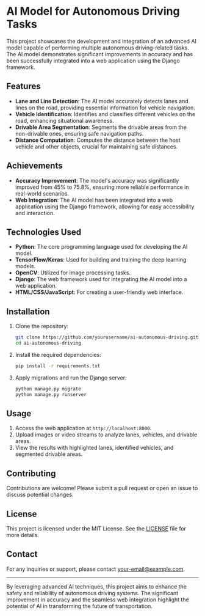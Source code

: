 # AI Model for Autonomous Driving Tasks

This project showcases the development and integration of an advanced AI model capable of performing multiple autonomous driving-related tasks. The AI model demonstrates significant improvements in accuracy and has been successfully integrated into a web application using the Django framework.

## Features

- **Lane and Line Detection**: The AI model accurately detects lanes and lines on the road, providing essential information for vehicle navigation.
- **Vehicle Identification**: Identifies and classifies different vehicles on the road, enhancing situational awareness.
- **Drivable Area Segmentation**: Segments the drivable areas from the non-drivable ones, ensuring safe navigation paths.
- **Distance Computation**: Computes the distance between the host vehicle and other objects, crucial for maintaining safe distances.

## Achievements

- **Accuracy Improvement**: The model's accuracy was significantly improved from 45% to 75.8%, ensuring more reliable performance in real-world scenarios.
- **Web Integration**: The AI model has been integrated into a web application using the Django framework, allowing for easy accessibility and interaction.

## Technologies Used

- **Python**: The core programming language used for developing the AI model.
- **TensorFlow/Keras**: Used for building and training the deep learning models.
- **OpenCV**: Utilized for image processing tasks.
- **Django**: The web framework used for integrating the AI model into a web application.
- **HTML/CSS/JavaScript**: For creating a user-friendly web interface.

## Installation

1. Clone the repository:
    ```bash
    git clone https://github.com/yourusername/ai-autonomous-driving.git
    cd ai-autonomous-driving
    ```

2. Install the required dependencies:
    ```bash
    pip install -r requirements.txt
    ```

3. Apply migrations and run the Django server:
    ```bash
    python manage.py migrate
    python manage.py runserver
    ```

## Usage

1. Access the web application at `http://localhost:8000`.
2. Upload images or video streams to analyze lanes, vehicles, and drivable areas.
3. View the results with highlighted lanes, identified vehicles, and segmented drivable areas.

## Contributing

Contributions are welcome! Please submit a pull request or open an issue to discuss potential changes.

## License

This project is licensed under the MIT License. See the [LICENSE](LICENSE) file for more details.

## Contact

For any inquiries or support, please contact [your-email@example.com](mailto:your-email@example.com).

---

By leveraging advanced AI techniques, this project aims to enhance the safety and reliability of autonomous driving systems. The significant improvement in accuracy and the seamless web integration highlight the potential of AI in transforming the future of transportation.
